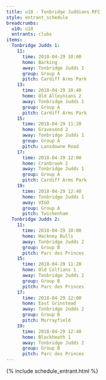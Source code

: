 ```yaml
---
title: u10 - Tonbridge Juddians RFC
style: entrant_schedule
breadcrumbs:
  u10: u10
  entrants: clubs
items:
  Tonbridge Judds 1:
    11:
      time: 2018-04-29 10:00
      home: Barking
      away: Tonbridge Judds 1
      group: Group A
      pitch: Cardiff Arms Park
    13:
      time: 2018-04-29 10:40
      home: Old Alleynians 2
      away: Tonbridge Judds 1
      group: Group A
      pitch: Cardiff Arms Park
    15:
      time: 2018-04-29 11:20
      home: Gravesend 2
      away: Tonbridge Judds 1
      group: Group A
      pitch: Lansdowne Road
    17:
      time: 2018-04-29 12:00
      home: Cranbrook 2
      away: Tonbridge Judds 1
      group: Group A
      pitch: Cardiff Arms Park
    19:
      time: 2018-04-29 12:40
      home: Tonbridge Judds 1
      away: VIGO
      group: Group A
      pitch: Twickenham
  Tonbridge Judds 2:
    11:
      time: 2018-04-29 10:00
      home: Hackney Bulls
      away: Tonbridge Judds 2
      group: Group B
      pitch: Parc des Princes
    15:
      time: 2018-04-29 11:20
      home: Old Colfians 1
      away: Tonbridge Judds 2
      group: Group B
      pitch: Parc des Princes
    17:
      time: 2018-04-29 12:00
      home: East Grinstead
      away: Tonbridge Judds 2
      group: Group B
      pitch: Murrayfield
    19:
      time: 2018-04-29 12:40
      home: Blackheath 1
      away: Tonbridge Judds 2
      group: Group B
      pitch: Parc des Princes
---
```


{% include schedule_entrant.html %}
